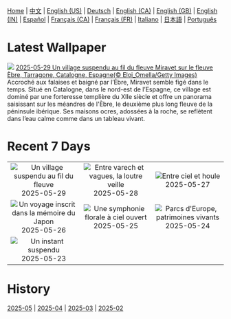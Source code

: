[Home](../README.md) | [中文](zh-CN.md) | [English (US)](en-US.md) | [Deutsch](de-DE.md) | [English (CA)](en-CA.md) | [English (GB)](en-GB.md) | [English (IN)](en-IN.md) | [Español](es-ES.md) | [Français (CA)](fr-CA.md) | [Français (FR)](fr-FR.md) | [Italiano](it-IT.md) | [日本語](ja-JP.md) | [Português](pt-BR.md)

# Latest Wallpaper
![](https://www.bing.com/th?id=OHR.MiravetSpain_FR-CA4536791904_UHD.jpg)
[2025-05-29 Un village suspendu au fil du fleuve Miravet sur le fleuve Èbre, Tarragone, Catalogne, Espagne(© Eloi_Omella/Getty Images)](https://www.bing.com/th?id=OHR.MiravetSpain_FR-CA4536791904_UHD.jpg)
Accroché aux falaises et baigné par l’Èbre, Miravet semble figé dans le temps. Situé en Catalogne, dans le nord-est de l’Espagne, ce village est dominé par une forteresse templière du XIIe siècle et offre un panorama saisissant sur les méandres de l'Èbre, le deuxième plus long fleuve de la péninsule ibérique. Ses maisons ocres, adossées à la roche, se reflètent dans l’eau calme comme dans un tableau vivant.

# Recent 7 Days
|  |  |  |
|:---:|:---:|:---:|
| ![](https://www.bing.com/th?id=OHR.MiravetSpain_FR-CA4536791904_400x240.jpg "Un village suspendu au fil du fleuve") 2025-05-29 | ![](https://www.bing.com/th?id=OHR.KelpOtter_FR-CA4404074931_400x240.jpg "Entre varech et vagues, la loutre veille") 2025-05-28 | ![](https://www.bing.com/th?id=OHR.MonaValePool_FR-CA3964374381_400x240.jpg "Entre ciel et houle") 2025-05-27 |
| ![](https://www.bing.com/th?id=OHR.Arashiyama2025_FR-CA3817610011_400x240.jpg "Un voyage inscrit dans la mémoire du Japon") 2025-05-26 | ![](https://www.bing.com/th?id=OHR.ButchartFlowers_FR-CA3267568015_400x240.jpg "Une symphonie florale à ciel ouvert") 2025-05-25 | ![](https://www.bing.com/th?id=OHR.JotunheimenPark_FR-CA0876606213_400x240.jpg "Parcs d'Europe, patrimoines vivants") 2025-05-24 |
| ![](https://www.bing.com/th?id=OHR.ButterflyTurtle_FR-CA3115454913_400x240.jpg "Un instant suspendu") 2025-05-23 |  |  |

# History
[2025-05](../archives/wallpaper/fr-CA/w_2025_05.md) | [2025-04](../archives/wallpaper/fr-CA/w_2025_04.md) | [2025-03](../archives/wallpaper/fr-CA/w_2025_03.md) | [2025-02](../archives/wallpaper/fr-CA/w_2025_02.md)
